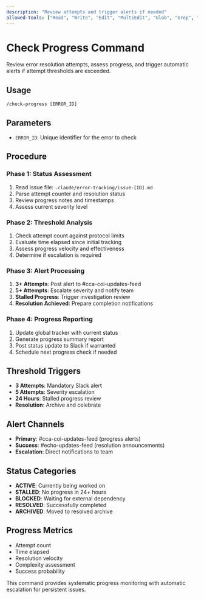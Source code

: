 ```yaml
---
description: "Review attempts and trigger alerts if needed"
allowed-tools: ["Read", "Write", "Edit", "MultiEdit", "Glob", "Grep", "Bash", "LS", "TodoWrite", "mcp__slack__slack_post_message", "mcp__slack__slack_get_channel_history"]
---
```


# Check Progress Command

Review error resolution attempts, assess progress, and trigger automatic alerts if attempt thresholds are exceeded.

## Usage
```
/check-progress [ERROR_ID]
```

## Parameters
- `ERROR_ID`: Unique identifier for the error to check

## Procedure

### Phase 1: Status Assessment
1. Read issue file: `.claude/error-tracking/issue-[ID].md`
2. Parse attempt counter and resolution status
3. Review progress notes and timestamps
4. Assess current severity level

### Phase 2: Threshold Analysis
1. Check attempt count against protocol limits
2. Evaluate time elapsed since initial tracking
3. Assess progress velocity and effectiveness
4. Determine if escalation is required

### Phase 3: Alert Processing
1. **3+ Attempts**: Post alert to #cca-coi-updates-feed
2. **5+ Attempts**: Escalate severity and notify team
3. **Stalled Progress**: Trigger investigation review
4. **Resolution Achieved**: Prepare completion notifications

### Phase 4: Progress Reporting
1. Update global tracker with current status
2. Generate progress summary report
3. Post status update to Slack if warranted
4. Schedule next progress check if needed

## Threshold Triggers
- **3 Attempts**: Mandatory Slack alert
- **5 Attempts**: Severity escalation
- **24 Hours**: Stalled progress review
- **Resolution**: Archive and celebrate

## Alert Channels
- **Primary**: #cca-coi-updates-feed (progress alerts)
- **Success**: #echo-updates-feed (resolution announcements)
- **Escalation**: Direct notifications to team

## Status Categories
- **ACTIVE**: Currently being worked on
- **STALLED**: No progress in 24+ hours
- **BLOCKED**: Waiting for external dependency
- **RESOLVED**: Successfully completed
- **ARCHIVED**: Moved to resolved archive

## Progress Metrics
- Attempt count
- Time elapsed
- Resolution velocity
- Complexity assessment
- Success probability

This command provides systematic progress monitoring with automatic escalation for persistent issues.